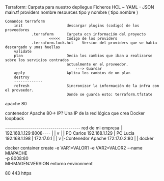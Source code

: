 Terraform:
    Carpeta para nuestro depliegue
    Ficheros HCL ~ YAML - JSON
    main.tf
        providers nombre
        resources tipo y nombre  (  tipo.nombre  )
    
    Comandos terraform
        init                    descargar plugins (codigo) de los proveedores    
                .terraform      Carpeta ocn información del proyecto 
                        <<<<<   Código de los providers
                .terraform.lock.hcl    Version del providers que se había descargado y unas huellas
        validate
        plan                    Decia los cambios que iban a realizarse sobre los servicios contrados 
                                actualmente en el proveedor.
                                    ---> Guardar
        apply                   Aplica los cambios de un plan
        destroy
        -------------
        refresh                 Sincronizar la información de la infra con el proveedor.
                                Donde se guarda esto: terraform.tfstate
                                
                                



apache 80

contenedor Apache 80-> IP? Una IP de la red lógica que crea Docker
                            loopback

-------------------------------------- red de mi empresa
|   192.168.1.129:8008----         |
|   v                    |         |
PC Carlos 192.168.1.129  |      PC Lucia 192.168.1.198
    | 172.17.0.1         |
    |                    v 
    |-Contenedor Apache 172.17.0.2:80
    |
    |
    docker

docker container create -e VAR1=VALOR1 -e VAR2=VALOR2
                        --name MIAPACHE \
                        -p 8008:80      \
                        MI-IMAGEN:VERSION
entorno environment

80
443 https